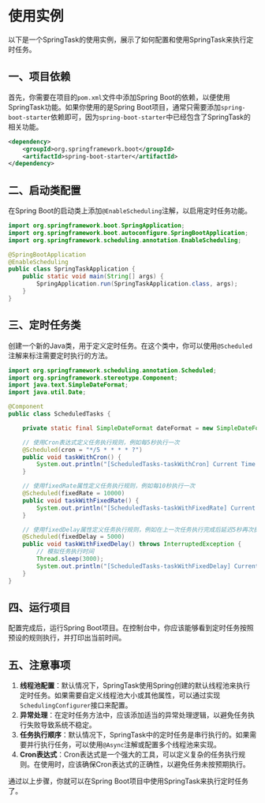 # 使用实例

以下是一个SpringTask的使用实例，展示了如何配置和使用SpringTask来执行定时任务。

## 一、项目依赖

首先，你需要在项目的`pom.xml`文件中添加Spring Boot的依赖，以便使用SpringTask功能。如果你使用的是Spring Boot项目，通常只需要添加`spring-boot-starter`依赖即可，因为`spring-boot-starter`中已经包含了SpringTask的相关功能。

```xml
<dependency>
    <groupId>org.springframework.boot</groupId>
    <artifactId>spring-boot-starter</artifactId>
</dependency>
```

## 二、启动类配置

在Spring Boot的启动类上添加`@EnableScheduling`注解，以启用定时任务功能。

```java
import org.springframework.boot.SpringApplication;
import org.springframework.boot.autoconfigure.SpringBootApplication;
import org.springframework.scheduling.annotation.EnableScheduling;

@SpringBootApplication
@EnableScheduling
public class SpringTaskApplication {
    public static void main(String[] args) {
        SpringApplication.run(SpringTaskApplication.class, args);
    }
}
```

## 三、定时任务类

创建一个新的Java类，用于定义定时任务。在这个类中，你可以使用`@Scheduled`注解来标注需要定时执行的方法。

```java
import org.springframework.scheduling.annotation.Scheduled;
import org.springframework.stereotype.Component;
import java.text.SimpleDateFormat;
import java.util.Date;

@Component
public class ScheduledTasks {

    private static final SimpleDateFormat dateFormat = new SimpleDateFormat("yyyy-MM-dd HH:mm:ss");

    // 使用Cron表达式定义任务执行规则，例如每5秒执行一次
    @Scheduled(cron = "*/5 * * * * ?")
    public void taskWithCron() {
        System.out.println("[ScheduledTasks-taskWithCron] Current Time: " + dateFormat.format(new Date()));
    }

    // 使用fixedRate属性定义任务执行规则，例如每10秒执行一次
    @Scheduled(fixedRate = 10000)
    public void taskWithFixedRate() {
        System.out.println("[ScheduledTasks-taskWithFixedRate] Current Time: " + dateFormat.format(new Date()));
    }

    // 使用fixedDelay属性定义任务执行规则，例如在上一次任务执行完成后延迟5秒再次执行
    @Scheduled(fixedDelay = 5000)
    public void taskWithFixedDelay() throws InterruptedException {
        // 模拟任务执行时间
        Thread.sleep(3000);
        System.out.println("[ScheduledTasks-taskWithFixedDelay] Current Time: " + dateFormat.format(new Date()));
    }
}
```

## 四、运行项目

配置完成后，运行Spring Boot项目。在控制台中，你应该能够看到定时任务按照预设的规则执行，并打印出当前时间。

## 五、注意事项

1. **线程池配置**：默认情况下，SpringTask使用Spring创建的默认线程池来执行定时任务。如果需要自定义线程池大小或其他属性，可以通过实现`SchedulingConfigurer`接口来配置。
2. **异常处理**：在定时任务方法中，应该添加适当的异常处理逻辑，以避免任务执行失败导致系统不稳定。
3. **任务执行顺序**：默认情况下，SpringTask中的定时任务是串行执行的。如果需要并行执行任务，可以使用`@Async`注解或配置多个线程池来实现。
4. **Cron表达式**：Cron表达式是一个强大的工具，可以定义复杂的任务执行规则。在使用时，应该确保Cron表达式的正确性，以避免任务未按预期执行。

通过以上步骤，你就可以在Spring Boot项目中使用SpringTask来执行定时任务了。
